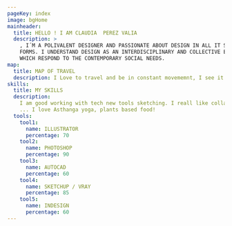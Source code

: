 ```yaml
---
pageKey: index
image: bgHome
mainheader:
  title: HELLO ! I AM CLAUDIA  PEREZ VALIA
  description: >
    , I´M A POLIVALENT DESIGNER AND PASSIONATE ABOUT DESIGN IN ALL IT SHAPES AND
    FORMS. I UNDERSTAND DESIGN AS AN INTERDISCIPLINARY AND COLLECTIVE EFFORT,
    WHICH RESPOND TO THE CONTEMPORARY SOCIAL NEEDS.
map:
  title: MAP OF TRAVEL
  description: I Love to travel and be in constant movememnt, I see it as a way of nourish myself with other cultures and ways of life. My experiences are used in the future in my designs.
skills:
  title: MY SKILLS
  description:
    I am good working with tech new tools sketching. I reall like collage, conceptualising and comercial space design.
    ... I love Asthanga yoga, plants based food!
  tools:
    tool1:
      name: ILLUSTRATOR
      percentage: 70
    tool2:
      name: PHOTOSHOP
      percentage: 90
    tool3:
      name: AUTOCAD
      percentage: 60
    tool4:
      name: SKETCHUP / VRAY
      percentage: 85
    tool5:
      name: INDESIGN
      percentage: 60
---
```

